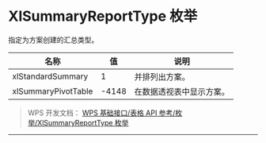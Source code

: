 # XlSummaryReportType 枚举

指定为方案创建的汇总类型。

| 名称                | 值    | 说明                     |
|---------------------|-------|--------------------------|
| xlStandardSummary   | 1     | 并排列出方案。           |
| xlSummaryPivotTable | -4148 | 在数据透视表中显示方案。 |

> WPS 开发文档： [WPS 基础接口/表格 API 参考/枚举/XlSummaryReportType 枚举](https://qn.cache.wpscdn.cn/encs/doc/office_v19/topics/WPS%20%E5%9F%BA%E7%A1%80%E6%8E%A5%E5%8F%A3/%E8%A1%A8%E6%A0%BC%20API%20%E5%8F%82%E8%80%83/%E6%9E%9A%E4%B8%BE/XlSummaryReportType%20%E6%9E%9A%E4%B8%BE.html)

------------------------------------------------------------------------
